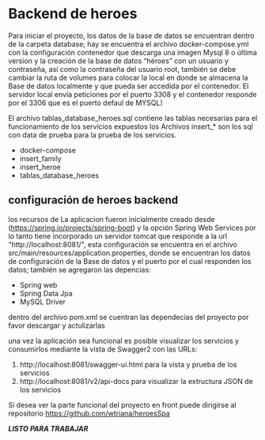 Backend de heroes
=================
Para iniciar el proyecto, los datos de la base de datos se encuentran dentro de la carpeta database; hay se encuentra el 
archivo docker-compose.yml con la configuración contenedor que descarga una imagen Mysql 8 o última version y la creación de la 
base de datos “héroes” con un usuario y contraseña, así como la contraseña del usuario root, también se debe cambiar la 
ruta de volumes para colocar la local en donde se almacena la Base de datos localmente y que pueda ser accedida por el contenedor. 
El servidor local envía peticiones por el puerto 3308 y el contenedor responde por el 3306 que es el puerto defaul de MYSQL)

El archivo tablas_database_heroes.sql contiene las tablas necesarias para el funcionamiento de los servicios expuestos
los Archivos insert_* son los sql con data de prueba para la prueba de los servicios.

* docker-compose
* insert_family
* insert_heroe
* tablas_database_heroes

configuración de heroes backend
-------------------------------
los recursos de La aplicacion fueron inicialmente creado desde (https://spring.io/projects/spring-boot)  y la opción Spring Web Services
por lo tanto tiene incorporado un servidor tomcat que responde a la url "http://localhost:8081/", esta configuración se encuentra en el 
archivo src/main/resources/application.properties, donde se encuentran los datos de configuración de la Base de datos y el puerto por el cual responden los datos;
también se agregaron las depencias:

* Spring web
* Spring Data Jpa 
* MySQL Driver

dentro del archivo pom.xml se cuentran las dependecias del proyecto por favor descargar y actulizarlas 

una vez la aplicación sea funcional es posible visualizar los servicios y consumirlos mediante la vista de Swagger2
con las URLs:

1. http://localhost:8081/swagger-ui.html para la vista y prueba de los servicios
2. http://localhost:8081/v2/api-docs para visualizar la extructura JSON de los servicios 

Si desea ver la parte funcional del proyecto en front puede dirigirse al repositorio https://github.com/wtriana/heroesSpa

*****LISTO PARA TRABAJAR***** 


